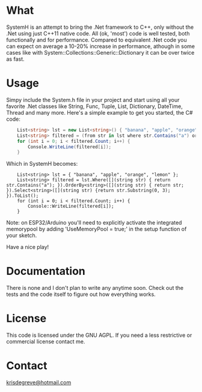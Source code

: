 # What
SystemH is an attempt to bring the .Net framework to C++, only without the .Net using just C++11 native code. All (ok, 'most') code is well tested, both functionally and for performance. Compared to equivalent .Net code you can expect on average a 10-20% increase in performance, athough in some cases like with System::Collections::Generic::Dictionary it can be over twice as fast.
# Usage
Simpy include the System.h file in your project and start using all your favorite .Net classes like String, Func, Tuple, List, Dictionary, DateTime, Thread and many more. 
Here's a simple example to get you started, the C# code:

```C#
	List<string> lst = new List<string>() { "banana", "apple", "orange", "lemon" };
	List<string> filtered = (from str in lst where str.Contains("a") orderby str select str.Substring(0, 3)).ToList();
	for (int i = 0; i < filtered.Count; i++) {
		Console.WriteLine(filtered[i]);
	}
```

Which in SystemH becomes:

```SystemH
	List<string> lst = { "banana", "apple", "orange", "lemon" };
	List<string> filtered = lst.Where([](string str) { return str.Contains("a"); }).OrderBy<string>([](string str) { return str; }).Select<string>([](string str) {return str.Substring(0, 3); }).ToList();
	for (int i = 0; i < filtered.Count; i++) {
		Console::WriteLine(filtered[i]);
	}
```

Note: on ESP32/Arduino you'll need to explicitly activate the integrated memorypool by adding 'UseMemoryPool = true;' in the setup function of your sketch.


Have a nice play!


# Documentation
There is none and I don't plan to write any anytime soon. Check out the tests and the code itself to figure out how everything works.
# License
This code is licensed under the GNU AGPL. If you need a less restrictive or commercial license contact me.
# Contact
krisdegreve@hotmail.com